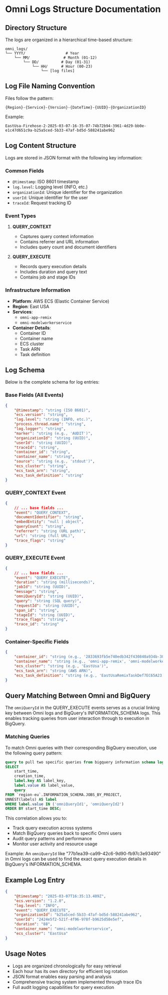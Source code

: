 # Omni Logs Structure Documentation

## Directory Structure
The logs are organized in a hierarchical time-based structure:

```
omni_logs/
└── YYYY/                  # Year
    └── MM/               # Month (01-12)
        └── DD/          # Day (01-31)
            └── HH/      # Hour (00-23)
                └── [log files]
```

## Log File Naming Convention
Files follow the pattern:
```
{Region}-{Service}-{Version}-{DateTime}-{UUID}-{OrganizationID}
```

Example:
```
EastUsa-Firehose-2-2025-03-07-16-35-07-74b72b94-3961-4d29-bb0e-e1c47d651c9a-b25a5ced-5b33-47af-bd5d-588241abe962
```

## Log Content Structure
Logs are stored in JSON format with the following key information:

### Common Fields
- `@timestamp`: ISO 8601 timestamp
- `log.level`: Logging level (INFO, etc.)
- `organizationId`: Unique identifier for the organization
- `userId`: Unique identifier for the user
- `traceId`: Request tracking ID

### Event Types
1. **QUERY_CONTEXT**
   - Captures query context information
   - Contains referrer and URL information
   - Includes query count and document identifiers

2. **QUERY_EXECUTE**
   - Records query execution details
   - Includes duration and query text
   - Contains job and stage IDs

### Infrastructure Information
- **Platform**: AWS ECS (Elastic Container Service)
- **Region**: East USA
- **Services**:
  - `omni-app-remix`
  - `omni-modelworkerservice`
- **Container Details**:
  - Container ID
  - Container name
  - ECS cluster
  - Task ARN
  - Task definition

## Log Schema
Below is the complete schema for log entries:

### Base Fields (All Events)
```json
{
    "@timestamp": "string (ISO 8601)",
    "ecs.version": "string",
    "log.level": "string (INFO, etc.)",
    "process.thread.name": "string",
    "log.logger": "string",
    "marker": "string (e.g., 'AUDIT')",
    "organizationId": "string (UUID)",
    "userId": "string (UUID)",
    "traceId": "string",
    "container_id": "string",
    "container_name": "string",
    "source": "string (e.g., 'stdout')",
    "ecs_cluster": "string",
    "ecs_task_arn": "string",
    "ecs_task_definition": "string"
}
```

### QUERY_CONTEXT Event
```json
{
    // ... base fields ...
    "event": "QUERY_CONTEXT",
    "documentIdentifier": "string",
    "embedEntity": "null | object",
    "queryCount": "string",
    "referrer": "string (URL path)",
    "url": "string (full URL)",
    "trace_flags": "string"
}
```

### QUERY_EXECUTE Event
```json
{
    // ... base fields ...
    "event": "QUERY_EXECUTE",
    "duration": "string (milliseconds)",
    "jobId": "string (UUID)",
    "message": "string",
    "omniQueryId": "string (UUID)",
    "query": "string (SQL query)",
    "requestId": "string (UUID)",
    "span_id": "string",
    "stageId": "string (UUID)",
    "trace_flags": "string",
    "trace_id": "string"
}
```

### Container-Specific Fields
```json
{
    "container_id": "string (e.g., '2833693fb5e740edb342f430840a934b-3046001938')",
    "container_name": "string (e.g., 'omni-app-remix', 'omni-modelworkerservice')",
    "ecs_cluster": "string (e.g., 'EastUsa')",
    "ecs_task_arn": "string (AWS ARN)",
    "ecs_task_definition": "string (e.g., 'EastUsaRemixTaskDef7EC65A23:8259')"
}
```

## Query Matching Between Omni and BigQuery
The `omniQueryId` in the QUERY_EXECUTE events serves as a crucial linking key between Omni logs and BigQuery's INFORMATION_SCHEMA logs. This enables tracking queries from user interaction through to execution in BigQuery.

### Matching Queries
To match Omni queries with their corresponding BigQuery execution, use the following query pattern:

```sql
query to pull two specific queries from bigquery information schema logging which match to omni logs
SELECT
    start_time,
    creation_time,
    label.key AS label_key,
    label.value AS label_value,
    query
FROM `region-eu`.INFORMATION_SCHEMA.JOBS_BY_PROJECT, 
UNNEST(labels) AS label
WHERE label.value IN ('omniQueryId1', 'omniQueryId2')
ORDER BY start_time DESC;
```

This correlation allows you to:
- Track query execution across systems
- Match BigQuery queries back to specific Omni users
- Audit query patterns and performance
- Monitor user activity and resource usage

Example: An `omniQueryId` like "77b1ea39-ca99-42c6-9d90-fb97c3e93490" in Omni logs can be used to find the exact query execution details in BigQuery's INFORMATION_SCHEMA.

## Example Log Entry
```json
{
    "@timestamp": "2025-03-07T16:35:13.409Z",
    "ecs.version": "1.2.0",
    "log.level": "INFO",
    "event": "QUERY_EXECUTE",
    "organizationId": "b25a5ced-5b33-47af-bd5d-588241abe962",
    "userId": "2424e5f2-521f-4f96-978f-b9625d58e5ef",
    "duration": "88",
    "container_name": "omni-modelworkerservice",
    "ecs_cluster": "EastUsa"
}
```

## Usage Notes
- Logs are organized chronologically for easy retrieval
- Each hour has its own directory for efficient log rotation
- JSON format enables easy parsing and analysis
- Comprehensive tracing system implemented through trace IDs
- Full audit logging capabilities for query execution
